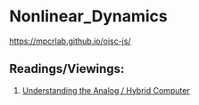 # Nonlinear_Dynamics

https://mpcrlab.github.io/oisc-js/

## Readings/Viewings:
1) [Understanding the Analog / Hybrid Computer](https://www.youtube.com/watch?v=Ys7v7lnLgbM)



